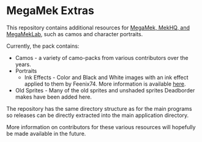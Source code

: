 # MegaMek Extras

This repository contains additional resources for [MegaMek, MekHQ, and MegaMekLab](https://megamek.org), such as camos and character portraits.

Currently, the pack contains:

* Camos - a variety of camo-packs from various contributors over the years.
* Portraits
  * Ink Effects - Color and Black and White images with an ink effect applied to them by Feenix74. More information is available [here](https://forum.megamek.org/showthread.php?tid=555).
* Old Sprites - Many of the old sprites and unshaded sprites Deadborder makes have been added here.

The repository has the same directory structure as for the main programs so releases can be directly extracted into the main application directory.

More information on contributors for these various resources will hopefully be made available in the future.
